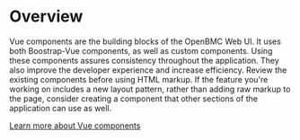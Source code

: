 # Overview
Vue components are the building blocks of the OpenBMC Web UI. It uses both Boostrap-Vue components, as well as custom components. Using these components assures consistency throughout the application. They also improve the developer experience and increase efficiency. Review the existing components before using HTML markup. If the feature you're working on includes a new layout pattern, rather than adding raw markup to the page, consider creating a component that other sections of the application can use as well.

[Learn more about Vue components](https://vuejs.org/v2/guide/components.html)